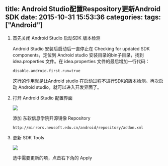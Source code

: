 title: Android Studio配置Respository更新Android SDK
date: 2015-10-31 15:53:36
categories:
tags: ["Android"]
---

1. 首先关闭 Android Studio 启动SDK 版本检测

    Android Studio 安装后启动后一直停止在 Checking for updated SDK components，定位到 Android studio 安装目录的bin子目录，找到 idea.properties 文件。在 idea.properties 文件的最后增加一行代码：
    
    ```
    disable.android.first.run=true
    ```
    
    这行的作用就是让Android studio 在启动过程不进行SDK的版本检测。再次启动 Android studio，就可以进入开发界面了。
    
2. 打开 Android Studio 配置界面

    ![](http://7xkexv.dl1.z0.glb.clouddn.com/vetech/android-studio-repository.jpeg)

    添加 东软信息学院开源镜像 Repository
    
    ```
    http://mirrors.neusoft.edu.cn/android/repository/addon.xml
    ```

3. 更新 SDK Tools

    ![](http://7xkexv.dl1.z0.glb.clouddn.com/vetech/android-studio-update-sdk.jpeg)
    
    选中需要更新的项，点击右下角的 Apply